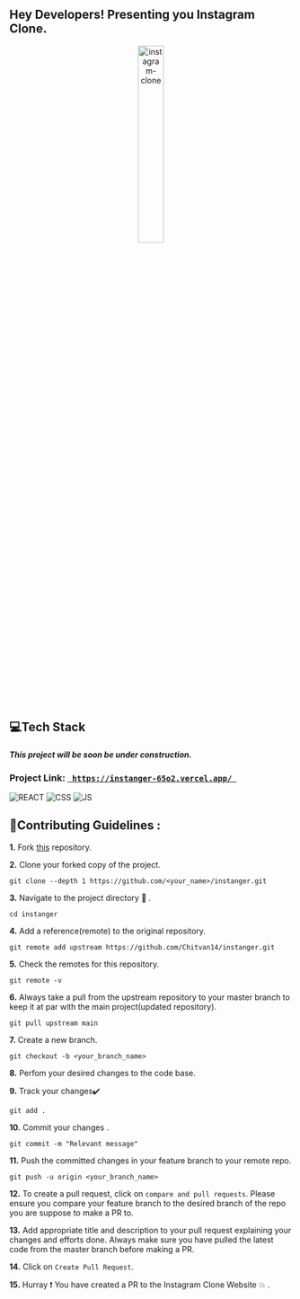 <h2>Hey Developers! Presenting you Instagram Clone. </h2>

<p align="center">
  <a href="https://instanger-65o2.vercel.app/">
 <img src="https://chitvangarg.com/images/projects/banners/socialmedia.jpg" alt="instagram-clone" width="30%" height="30%"/>
  </a>
</p>

## 💻Tech Stack
<h4> <i> This project will be soon be under construction. </i> </h4>
<h3>Project Link: <code><a href="https://instanger-65o2.vercel.app/"> https://instanger-65o2.vercel.app/ </a> </code> </h3>
 
![REACT](https://img.shields.io/badge/React-20232A?style=for-the-badge&logo=react&logoColor=61DAFB)
![CSS](https://img.shields.io/badge/css3%20-%231572B6.svg?&style=for-the-badge&logo=css3&logoColor=white)
![JS](https://img.shields.io/badge/javascript%20-%23323330.svg?&style=for-the-badge&logo=javascript&logoColor=%23F7DF1E)
  


## 📌Contributing Guidelines :
**1.**  Fork [this](https://github.com/Chitvan14/instanger.git) repository.

**2.**  Clone your forked copy of the project.
```
git clone --depth 1 https://github.com/<your_name>/instanger.git
```
**3.** Navigate to the project directory :file_folder: .
```
cd instanger
```
**4.** Add a reference(remote) to the original repository.
```
git remote add upstream https://github.com/Chitvan14/instanger.git
```
**5.** Check the remotes for this repository.
```
git remote -v
```
**6.** Always take a pull from the upstream repository to your master branch to keep it at par with the main project(updated repository).
```
git pull upstream main
```
**7.** Create a new branch.
```
git checkout -b <your_branch_name>
```
**8.** Perfom your desired changes to the code base.


**9.** Track your changes:heavy_check_mark: 
```
git add . 
```
**10.** Commit your changes .
```
git commit -m "Relevant message"
```
**11.** Push the committed changes in your feature branch to your remote repo.
```
git push -u origin <your_branch_name>
```
**12.** To create a pull request, click on `compare and pull requests`. Please ensure you compare your feature branch to the desired branch of the repo you are suppose to make a PR to.

**13.** Add appropriate title and description to your pull request explaining your changes and efforts done. Always make sure you have pulled the latest code from the master branch before making a PR.

**14.** Click on `Create Pull Request`.

**15.** Hurray ❗ You have created a PR to the Instagram Clone Website 💥 .


